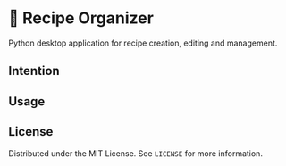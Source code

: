 # :page_with_curl: Recipe Organizer
Python desktop application for recipe creation, editing and management.

## Intention

## Usage

## License

Distributed under the MIT License. See `LICENSE` for more information.
